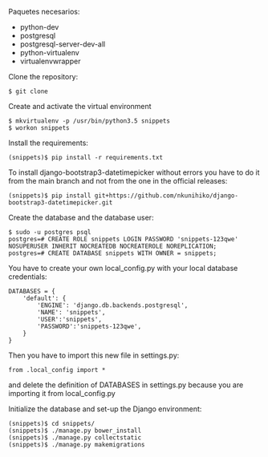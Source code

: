 Paquetes necesarios: 

* python-dev
* postgresql
* postgresql-server-dev-all
* python-virtualenv
* virtualenvwrapper

Clone the repository: 

    $ git clone 

Create and activate the virtual environment

    $ mkvirtualenv -p /usr/bin/python3.5 snippets
    $ workon snippets

Install the requirements: 

    (snippets)$ pip install -r requirements.txt

To install django-bootstrap3-datetimepicker without errors you have to do it from the main branch and not from the one in the official releases: 

    (snippets)$ pip install git+https://github.com/nkunihiko/django-bootstrap3-datetimepicker.git

Create the database and the database user: 

    $ sudo -u postgres psql
    postgres=# CREATE ROLE snippets LOGIN PASSWORD 'snippets-123qwe' NOSUPERUSER INHERIT NOCREATEDB NOCREATEROLE NOREPLICATION;
    postgres=# CREATE DATABASE snippets WITH OWNER = snippets;


You have to create your own local_config.py with your local database credentials: 


    DATABASES = {
        'default': {
            'ENGINE': 'django.db.backends.postgresql',
            'NAME': 'snippets',
            'USER':'snippets',
            'PASSWORD':'snippets-123qwe',
        }
    }

Then you have to import this new file in settings.py: 

    from .local_config import *

and delete the definition of DATABASES in settings.py because you are importing it from local_config.py

Initialize the database and set-up the Django environment: 

    (snippets)$ cd snippets/
    (snippets)$ ./manage.py bower_install
    (snippets)$ ./manage.py collectstatic
    (snippets)$ ./manage.py makemigrations
